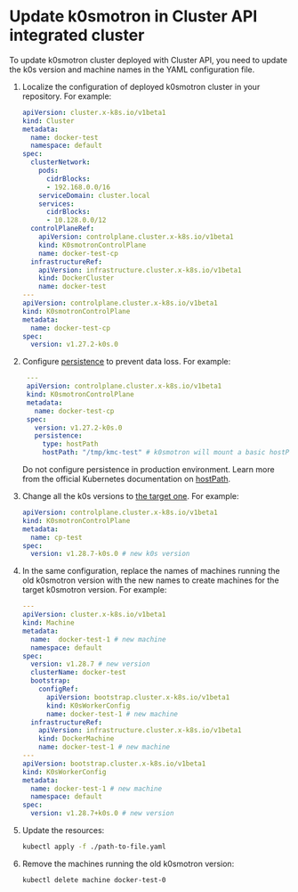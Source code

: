 # Update k0smotron in Cluster API integrated cluster

To update k0smotron cluster deployed with Cluster API, you need to update
the k0s version and machine names in the YAML configuration file.

1. Localize the configuration of deployed k0smotron cluster in your repository. For example:

    ```yaml 
    apiVersion: cluster.x-k8s.io/v1beta1
    kind: Cluster
    metadata:
      name: docker-test
      namespace: default
    spec:
      clusterNetwork:
        pods:
          cidrBlocks:
          - 192.168.0.0/16
        serviceDomain: cluster.local
        services:
          cidrBlocks:
          - 10.128.0.0/12
      controlPlaneRef:
        apiVersion: controlplane.cluster.x-k8s.io/v1beta1
        kind: K0smotronControlPlane
        name: docker-test-cp
      infrastructureRef:
        apiVersion: infrastructure.cluster.x-k8s.io/v1beta1
        kind: DockerCluster
        name: docker-test
    ---
    apiVersion: controlplane.cluster.x-k8s.io/v1beta1
    kind: K0smotronControlPlane
    metadata:
      name: docker-test-cp
    spec:
      version: v1.27.2-k0s.0
    ```
2. Configure [persistence](https://docs.k0smotron.io/stable/resource-reference/#clusterspecpersistence)
to prevent data loss. For example:

   ```yaml
    ---
    apiVersion: controlplane.cluster.x-k8s.io/v1beta1
    kind: K0smotronControlPlane
    metadata:
      name: docker-test-cp
    spec:
      version: v1.27.2-k0s.0
      persistence:
        type: hostPath
        hostPath: "/tmp/kmc-test" # k0smotron will mount a basic hostPath volume to avoid data loss.
   ```

   Do not configure persistence in production environment. 
   Learn more from the official Kubernetes documentation on [hostPath](https://kubernetes.io/docs/concepts/storage/volumes/#hostpath).

3. Change all the k0s versions to [the target one](https://docs.k0sproject.io/v1.29.2+k0s.0/releases/#k0s-release-and-support-model). For example:

   ```yaml
   apiVersion: controlplane.cluster.x-k8s.io/v1beta1
   kind: K0smotronControlPlane
   metadata:
     name: cp-test
   spec:
     version: v1.28.7-k0s.0 # new k0s version
   ```

4. In the same configuration, replace the names of machines running the old k0smotron version
with the new names to create machines for the target k0smotron version. For example:

   ```yaml
   ---
   apiVersion: cluster.x-k8s.io/v1beta1
   kind: Machine
   metadata:
     name:  docker-test-1 # new machine
     namespace: default
   spec:
     version: v1.28.7 # new version
     clusterName: docker-test
     bootstrap:
       configRef:
         apiVersion: bootstrap.cluster.x-k8s.io/v1beta1
         kind: K0sWorkerConfig
         name: docker-test-1 # new machine
     infrastructureRef:
       apiVersion: infrastructure.cluster.x-k8s.io/v1beta1
       kind: DockerMachine
       name: docker-test-1 # new machine
   ---
   apiVersion: bootstrap.cluster.x-k8s.io/v1beta1
   kind: K0sWorkerConfig
   metadata:
     name: docker-test-1 # new machine
     namespace: default
   spec:
     version: v1.28.7+k0s.0 # new version
   ```
 
5. Update the resources:

   ```bash
   kubectl apply -f ./path-to-file.yaml

   
6. Remove the machines running the old k0smotron version:

   ```bash
   kubectl delete machine docker-test-0
   ```